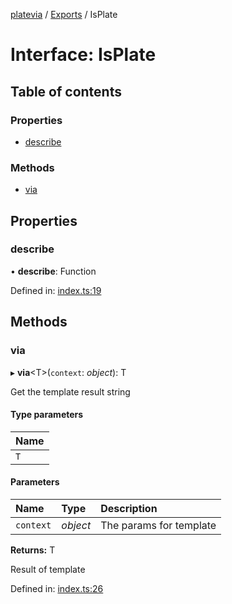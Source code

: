 [platevia](../README.md) / [Exports](../modules.md) / IsPlate

# Interface: IsPlate

## Table of contents

### Properties

- [describe](isplate.md#describe)

### Methods

- [via](isplate.md#via)

## Properties

### describe

• **describe**: Function

Defined in: [index.ts:19](https://github.com/canguser/platevia/blob/c5f70f1/main/index.ts#L19)

## Methods

### via

▸ **via**<T\>(`context`: *object*): T

Get the template result string

#### Type parameters

| Name |
| :------ |
| `T` |

#### Parameters

| Name | Type | Description |
| :------ | :------ | :------ |
| `context` | *object* | The params for template |

**Returns:** T

Result of template

Defined in: [index.ts:26](https://github.com/canguser/platevia/blob/c5f70f1/main/index.ts#L26)
